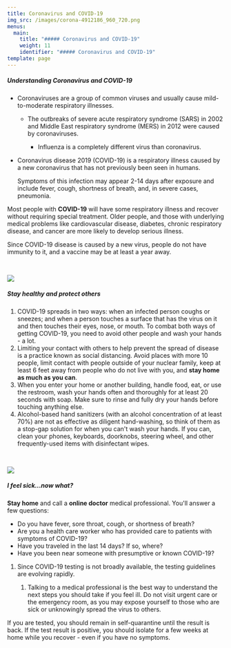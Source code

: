 ```yaml
---
title: Coronavirus and COVID-19
img_src: /images/corona-4912186_960_720.png
menus:
  main:
    title: "##### Coronavirus and COVID-19"
    weight: 11
    identifier: "##### Coronavirus and COVID-19"
template: page
---
```

##### Understanding Coronavirus and COVID-19

* Coronaviruses are a group of common viruses and usually cause mild-to-moderate respiratory illnesses. 

  * The outbreaks of severe acute respiratory syndrome (SARS) in 2002 and Middle East respiratory syndrome (MERS) in 2012 were caused by coronaviruses.

    *  Influenza is a completely different virus than coronavirus.
* Coronavirus disease 2019 (COVID-19) is a respiratory illness caused by a new coronavirus that has not previously been seen in humans. 

  Symptoms of this infection may appear 2-14 days after exposure and include fever, cough, shortness of breath, and, in severe cases, pneumonia.

 Most people with **COVID-19** will have some respiratory illness and recover without requiring special treatment. Older people, and those with underlying medical problems like cardiovascular disease, diabetes, chronic respiratory disease, and cancer are more likely to develop serious illness.

Since COVID-19 disease is caused by a new virus, people do not have immunity to it, and a vaccine may be at least a year away.

‍

![](/images/respiratory-syncytial-virus-infectious-disease-influenza-infection-coronavirus-png-favpng-x7meunxt70g9utsskcd5gt8px.jpg)

##### Stay healthy and protect others

1. COVID-19 spreads in two ways: when an infected person coughs or sneezes; and when a person touches a surface that has the virus on it and then touches their eyes, nose, or mouth. To combat both ways of getting COVID-19, you need to avoid other people and wash your hands - a lot.
2. Limiting your contact with others to help prevent the spread of disease is a practice known as social distancing. Avoid places with more 10 people, limit contact with people outside of your nuclear family, keep at least 6 feet away from people who do not live with you, and **stay home as much as you can**.
3. When you enter your home or another building, handle food, eat, or use the restroom, wash your hands often and thoroughly for at least 20 seconds with soap. Make sure to rinse and fully dry your hands before touching anything else. 
4. Alcohol-based hand sanitizers (with an alcohol concentration of at least 70%) are not as effective as diligent hand-washing, so think of them as a stop-gap solution for when you can't wash your hands. If you can, clean your phones, keyboards, doorknobs, steering wheel, and other frequently-used items with disinfectant wipes.

‍<a data-pin-do="embedPin" data-pin-width="large" href="https://www.pinterest.com/pin/410531322287738111/"></a>

![](/images/depositphotos_294338186-stock-illustration-isometric-line-medicine-bottle-icon.jpg)

##### I feel sick...now what?

**Stay home** and call a **online doctor** medical professional. You'll answer a few questions:

* Do you have fever, sore throat, cough, or shortness of breath?
* Are you a health care worker who has provided care to patients with symptoms of COVID-19?
* Have you traveled in the last 14 days? If so, where?
* Have you been near someone with presumptive or known COVID-19?

1. Since COVID-19 testing is not broadly available, the testing guidelines are evolving rapidly. 

   1. Talking to a medical professional is the best way to understand the next steps you should take if you feel ill. Do not visit urgent care or the emergency room, as you may expose yourself to those who are sick or unknowingly spread the virus to others.

If you are tested, you should remain in self-quarantine until the result is back. If the test result is positive, you should isolate for a few weeks at home while you recover - even if you have no symptoms.